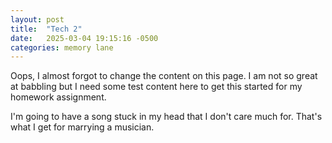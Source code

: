 ```yaml
---
layout: post
title:  "Tech 2"
date:   2025-03-04 19:15:16 -0500
categories: memory lane
---
```

Oops, I almost forgot to change the content on this page. I am not so great at babbling but I need some test content here to get this started for my homework assignment. 

I'm going to have a song stuck in my head that I don't care much for. That's what I get for marrying a musician.